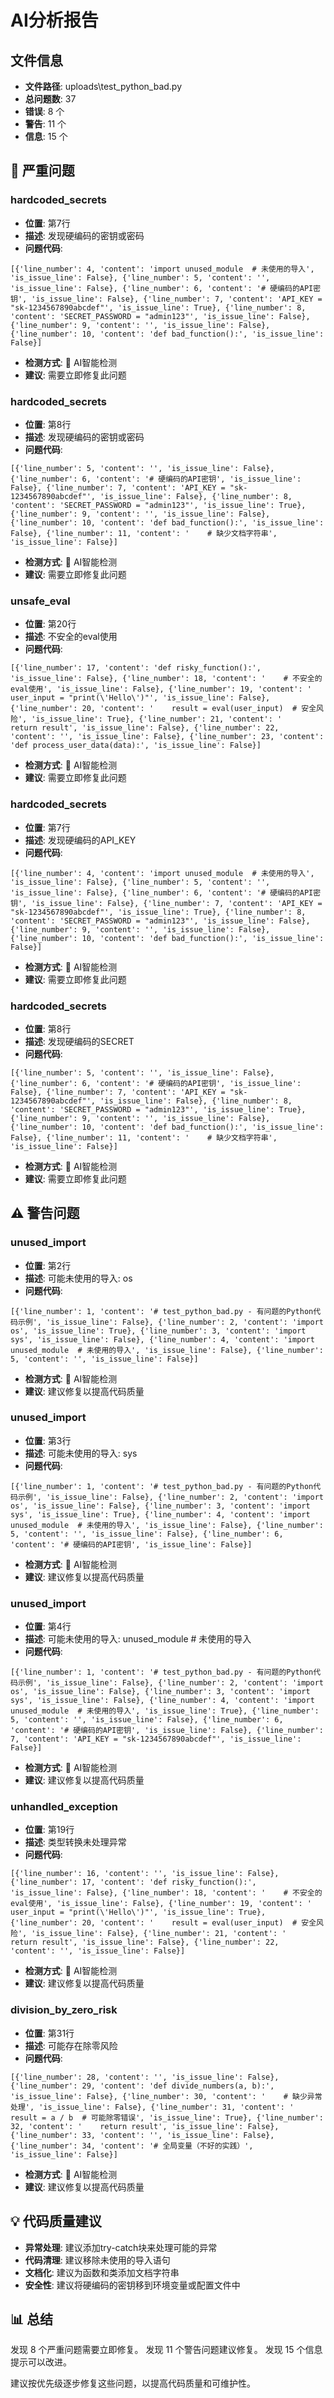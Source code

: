 # AI分析报告

## 文件信息

- **文件路径**: uploads\test_python_bad.py
- **总问题数**: 37
- **错误**: 8 个
- **警告**: 11 个
- **信息**: 15 个

## 🚨 严重问题

### hardcoded_secrets
- **位置**: 第7行
- **描述**: 发现硬编码的密钥或密码
- **问题代码**:
```
[{'line_number': 4, 'content': 'import unused_module  # 未使用的导入', 'is_issue_line': False}, {'line_number': 5, 'content': '', 'is_issue_line': False}, {'line_number': 6, 'content': '# 硬编码的API密钥', 'is_issue_line': False}, {'line_number': 7, 'content': 'API_KEY = "sk-1234567890abcdef"', 'is_issue_line': True}, {'line_number': 8, 'content': 'SECRET_PASSWORD = "admin123"', 'is_issue_line': False}, {'line_number': 9, 'content': '', 'is_issue_line': False}, {'line_number': 10, 'content': 'def bad_function():', 'is_issue_line': False}]
```
- **检测方式**: 🤖 AI智能检测
- **建议**: 需要立即修复此问题

### hardcoded_secrets
- **位置**: 第8行
- **描述**: 发现硬编码的密钥或密码
- **问题代码**:
```
[{'line_number': 5, 'content': '', 'is_issue_line': False}, {'line_number': 6, 'content': '# 硬编码的API密钥', 'is_issue_line': False}, {'line_number': 7, 'content': 'API_KEY = "sk-1234567890abcdef"', 'is_issue_line': False}, {'line_number': 8, 'content': 'SECRET_PASSWORD = "admin123"', 'is_issue_line': True}, {'line_number': 9, 'content': '', 'is_issue_line': False}, {'line_number': 10, 'content': 'def bad_function():', 'is_issue_line': False}, {'line_number': 11, 'content': '    # 缺少文档字符串', 'is_issue_line': False}]
```
- **检测方式**: 🤖 AI智能检测
- **建议**: 需要立即修复此问题

### unsafe_eval
- **位置**: 第20行
- **描述**: 不安全的eval使用
- **问题代码**:
```
[{'line_number': 17, 'content': 'def risky_function():', 'is_issue_line': False}, {'line_number': 18, 'content': '    # 不安全的eval使用', 'is_issue_line': False}, {'line_number': 19, 'content': '    user_input = "print(\'Hello\')"', 'is_issue_line': False}, {'line_number': 20, 'content': '    result = eval(user_input)  # 安全风险', 'is_issue_line': True}, {'line_number': 21, 'content': '    return result', 'is_issue_line': False}, {'line_number': 22, 'content': '', 'is_issue_line': False}, {'line_number': 23, 'content': 'def process_user_data(data):', 'is_issue_line': False}]
```
- **检测方式**: 🤖 AI智能检测
- **建议**: 需要立即修复此问题

### hardcoded_secrets
- **位置**: 第7行
- **描述**: 发现硬编码的API_KEY
- **问题代码**:
```
[{'line_number': 4, 'content': 'import unused_module  # 未使用的导入', 'is_issue_line': False}, {'line_number': 5, 'content': '', 'is_issue_line': False}, {'line_number': 6, 'content': '# 硬编码的API密钥', 'is_issue_line': False}, {'line_number': 7, 'content': 'API_KEY = "sk-1234567890abcdef"', 'is_issue_line': True}, {'line_number': 8, 'content': 'SECRET_PASSWORD = "admin123"', 'is_issue_line': False}, {'line_number': 9, 'content': '', 'is_issue_line': False}, {'line_number': 10, 'content': 'def bad_function():', 'is_issue_line': False}]
```
- **检测方式**: 🤖 AI智能检测
- **建议**: 需要立即修复此问题

### hardcoded_secrets
- **位置**: 第8行
- **描述**: 发现硬编码的SECRET
- **问题代码**:
```
[{'line_number': 5, 'content': '', 'is_issue_line': False}, {'line_number': 6, 'content': '# 硬编码的API密钥', 'is_issue_line': False}, {'line_number': 7, 'content': 'API_KEY = "sk-1234567890abcdef"', 'is_issue_line': False}, {'line_number': 8, 'content': 'SECRET_PASSWORD = "admin123"', 'is_issue_line': True}, {'line_number': 9, 'content': '', 'is_issue_line': False}, {'line_number': 10, 'content': 'def bad_function():', 'is_issue_line': False}, {'line_number': 11, 'content': '    # 缺少文档字符串', 'is_issue_line': False}]
```
- **检测方式**: 🤖 AI智能检测
- **建议**: 需要立即修复此问题

## ⚠️ 警告问题

### unused_import
- **位置**: 第2行
- **描述**: 可能未使用的导入: os
- **问题代码**:
```
[{'line_number': 1, 'content': '# test_python_bad.py - 有问题的Python代码示例', 'is_issue_line': False}, {'line_number': 2, 'content': 'import os', 'is_issue_line': True}, {'line_number': 3, 'content': 'import sys', 'is_issue_line': False}, {'line_number': 4, 'content': 'import unused_module  # 未使用的导入', 'is_issue_line': False}, {'line_number': 5, 'content': '', 'is_issue_line': False}]
```
- **检测方式**: 🤖 AI智能检测
- **建议**: 建议修复以提高代码质量

### unused_import
- **位置**: 第3行
- **描述**: 可能未使用的导入: sys
- **问题代码**:
```
[{'line_number': 1, 'content': '# test_python_bad.py - 有问题的Python代码示例', 'is_issue_line': False}, {'line_number': 2, 'content': 'import os', 'is_issue_line': False}, {'line_number': 3, 'content': 'import sys', 'is_issue_line': True}, {'line_number': 4, 'content': 'import unused_module  # 未使用的导入', 'is_issue_line': False}, {'line_number': 5, 'content': '', 'is_issue_line': False}, {'line_number': 6, 'content': '# 硬编码的API密钥', 'is_issue_line': False}]
```
- **检测方式**: 🤖 AI智能检测
- **建议**: 建议修复以提高代码质量

### unused_import
- **位置**: 第4行
- **描述**: 可能未使用的导入: unused_module  # 未使用的导入
- **问题代码**:
```
[{'line_number': 1, 'content': '# test_python_bad.py - 有问题的Python代码示例', 'is_issue_line': False}, {'line_number': 2, 'content': 'import os', 'is_issue_line': False}, {'line_number': 3, 'content': 'import sys', 'is_issue_line': False}, {'line_number': 4, 'content': 'import unused_module  # 未使用的导入', 'is_issue_line': True}, {'line_number': 5, 'content': '', 'is_issue_line': False}, {'line_number': 6, 'content': '# 硬编码的API密钥', 'is_issue_line': False}, {'line_number': 7, 'content': 'API_KEY = "sk-1234567890abcdef"', 'is_issue_line': False}]
```
- **检测方式**: 🤖 AI智能检测
- **建议**: 建议修复以提高代码质量

### unhandled_exception
- **位置**: 第19行
- **描述**: 类型转换未处理异常
- **问题代码**:
```
[{'line_number': 16, 'content': '', 'is_issue_line': False}, {'line_number': 17, 'content': 'def risky_function():', 'is_issue_line': False}, {'line_number': 18, 'content': '    # 不安全的eval使用', 'is_issue_line': False}, {'line_number': 19, 'content': '    user_input = "print(\'Hello\')"', 'is_issue_line': True}, {'line_number': 20, 'content': '    result = eval(user_input)  # 安全风险', 'is_issue_line': False}, {'line_number': 21, 'content': '    return result', 'is_issue_line': False}, {'line_number': 22, 'content': '', 'is_issue_line': False}]
```
- **检测方式**: 🤖 AI智能检测
- **建议**: 建议修复以提高代码质量

### division_by_zero_risk
- **位置**: 第31行
- **描述**: 可能存在除零风险
- **问题代码**:
```
[{'line_number': 28, 'content': '', 'is_issue_line': False}, {'line_number': 29, 'content': 'def divide_numbers(a, b):', 'is_issue_line': False}, {'line_number': 30, 'content': '    # 缺少异常处理', 'is_issue_line': False}, {'line_number': 31, 'content': '    result = a / b  # 可能除零错误', 'is_issue_line': True}, {'line_number': 32, 'content': '    return result', 'is_issue_line': False}, {'line_number': 33, 'content': '', 'is_issue_line': False}, {'line_number': 34, 'content': '# 全局变量（不好的实践）', 'is_issue_line': False}]
```
- **检测方式**: 🤖 AI智能检测
- **建议**: 建议修复以提高代码质量

## 💡 代码质量建议

- **异常处理**: 建议添加try-catch块来处理可能的异常
- **代码清理**: 建议移除未使用的导入语句
- **文档化**: 建议为函数和类添加文档字符串
- **安全性**: 建议将硬编码的密钥移到环境变量或配置文件中

## 📊 总结

发现 8 个严重问题需要立即修复。
发现 11 个警告问题建议修复。
发现 15 个信息提示可以改进。

建议按优先级逐步修复这些问题，以提高代码质量和可维护性。
